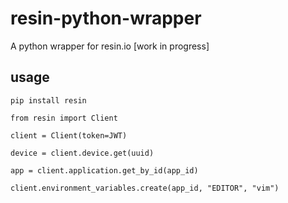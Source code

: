 # resin-python-wrapper
A python wrapper for resin.io [work in progress]


## usage 

```
pip install resin
```

```
from resin import Client

client = Client(token=JWT)

device = client.device.get(uuid)

app = client.application.get_by_id(app_id) 

client.environment_variables.create(app_id, "EDITOR", "vim")
```